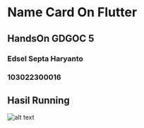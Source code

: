 # Name Card On Flutter
## HandsOn GDGOC 5
### Edsel Septa Haryanto
### 103022300016

## Hasil Running
![alt text](https://github.com/EdselSpth/namecard_onflutter/blob/f8d799ec56e629bf3836f01ff6e5a0eb5e2f0368/hasil/Screenshot%202025-02-20%20132101.png)
